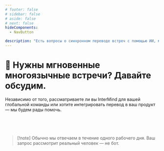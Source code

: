 ```yaml
---
# footer: false
# sidebar: false
# aside: false
# next: false
hideComponents:
  - NavButton

description: "Есть вопросы о синхронном переводе встреч с помощью ИИ, многоязычном сотрудничестве или корпоративном внедрении? Свяжитесь с InterMind, чтобы обсудить ваш сценарий использования, интеграцию или подключение команды."
---
```


# 🤝 Нужны мгновенные многоязычные встречи? Давайте обсудим.

Независимо от того, рассматриваете ли вы InterMind для вашей глобальной команды или хотите интегрировать перевод в ваш продукт — мы будем рады помочь.

<br>

<ContactFormModalNav  
  formStyle="margin: 1rem auto;"  
  categoryLabel="О чем бы вы хотели поговорить?"  
  categoryPlaceholderText="Выберите тему..."  
  messageLabel="Сообщение (необязательно)"  
  messagePlaceholderText="Можете описать ваш сценарий использования, сроки или любую другую информацию, которой хотите поделиться."  
  buttonText="Связаться с нашей командой"  
  :services="[
    'Хочу изучить варианты использования для моей команды',
    'Хотел бы запросить демонстрацию',
    'Ищу варианты корпоративного развертывания',
    'У меня есть вопросы о ценах или функциях',
    'Другое'
  ]"
/>

<br>

> [!note] Обычно мы отвечаем в течение одного рабочего дня. Ваш запрос рассмотрит реальный человек — не бот.